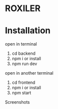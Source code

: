 # ROXILER

# Installation 
open in terminal <br/>
1. cd backend 
2. npm i or install
3. npm run dev 

open in another terminal <br/>
1. cd frontend 
2. npm i or install
3. npm start


Screenshots 
